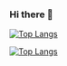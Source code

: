 ### Hi there  👋

<!--
**wellymaya/wellymaya** is a ✨ _special_ ✨ repository because its `README.md` (this file) appears on your GitHub profile.

Here are some ideas to get you started:

- 🔭 I’m currently working on ...
- 🌱 I’m currently learning ...
- 👯 I’m looking to collaborate on ...
- 🤔 I’m looking for help with ...
- 💬 Ask me about ...
- 📫 How to reach me: ...
- 😄 Pronouns: ...
- ⚡ Fun fact: ...
-->
[![Top Langs](https://github-readme-stats.vercel.app/api/top-langs/?username=wellymaya&langs_count=8)](https://github.com/wellymaya/github-readme-stats)

[![Top Langs](https://github-readme-stats.vercel.app/api/top-langs/?username=wellymaya&langs_count=8&theme=radical)](https://github.com/wellymaya/github-readme-stats)
